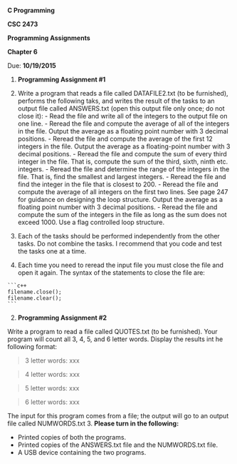 **C Programming**

**CSC 2473**

**Programming Assignments**

**Chapter 6**


Due: **10/19/2015**

1. **Programming Assignment #1**

  1. Write a program that reads a file called DATAFILE2.txt (to be furnished),
  performs the following taks, and writes the result of the tasks to an output file called ANSWERS.txt (open this output file only once; do not close it):
    - Read the file and write all of the integers to the output file on one line.
    - Reread the file and compute the average of all of the integers in the file. Output the average as a floating point number with 3 decimal positions.
    - Reread the file and compute the average of the first 12 integers in the file. Output the average as a floating-point number with 3 decimal positions.
    - Reread the file and compute the sum of every third integer in the file.  That is, compute the sum of the third, sixth, ninth etc. integers.
    - Reread the file and determine the range of the integers in the file.  That is, find the smallest and largest integers.
    - Reread the file and find the integer in the file that is closest to 200.
    - Reread the file and compute the average of all integers on the first two lines. See page 247 for guidance on designing the loop structure.  Output the average as a floating point number with 3 decimal positions.
    - Reread the file and compute the sum of the integers in the file as long as the sum does not exceed 1000. Use a flag controlled loop structure.
  2. Each of the tasks should be performed independently from the other tasks. Do not combine the tasks.  I recommend that you code and test the tasks one at a time.
  3. Each time you need to reread the input file you must close the file and open it again.  The syntax of the statements to close the file are:

    ```c++
    filename.close();
    filename.clear();
    ```
2. **Programming Assignment #2**

  Write a program to read a file called QUOTES.txt (to be furnished).  Your program will count all 3, 4, 5, and 6 letter words.  Display the results int he following format:


  > 3 letter words:   xxx
  
  > 4 letter words:   xxx
  
  > 5 letter words:   xxx
  
  > 6 letter words:   xxx

  The input for this program comes from a file; the output will go to an output file called NUMWORDS.txt
3. **Please turn in the following:**
  - Printed copies of both the programs.
  - Printed copies of the ANSWERS.txt file and the NUMWORDS.txt file.
  - A USB device containing the two programs.
